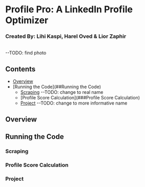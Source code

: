 # Profile Pro: A LinkedIn Profile Optimizer
### Created By: Lihi Kaspi, Harel Oved & Lior Zaphir
<br>
--TODO: find photo

## Contents
- [Overview](##Overview)
- [Running the Code](##Running the Code)
  - [Scraping](###Scraping) --TODO: change to real name
  - [Profile Score Calculation](###Profile Score Calculation)
  - [Project](###Project) --TODO: change to more informative name



## Overview


## Running the Code
### Scraping


### Profile Score Calculation


### Project


